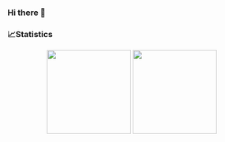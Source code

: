 ### Hi there 👋

<!--
**wchrist94/wchrist94** is a ✨ _special_ ✨ repository because its `README.md` (this file) appears on your GitHub profile.

Here are some ideas to get you started:

- 🔭 I’m currently working on ...
- 🌱 I’m currently learning ...
- 👯 I’m looking to collaborate on ...
- 🤔 I’m looking for help with ...
- 💬 Ask me about ...
- 📫 How to reach me: ...
- 😄 Pronouns: ...
- ⚡ Fun fact: ...
-->
### 📈Statistics

<div align="center">
    <img height="170px" src="https://github-readme-stats.vercel.app/api?username=wchrist94&count_private=true&theme=highcontrast" />
    <img height="170px" src="https://github-readme-stats.vercel.app/api/top-langs/?username=wchrist94&layout=compact&langs_count=8&theme=highcontrast" />
</div>

<div align="center">
    <img  src="https://github-readme-
    
    streak-stats.herokuapp.com/?user=wchrist94" />
</div>
